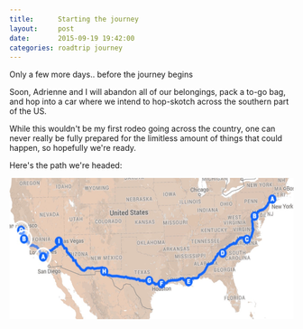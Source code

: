```yaml
---
title:      Starting the journey
layout:     post
date:       2015-09-19 19:42:00
categories: roadtrip journey
---
```


Only a few more days.. before the journey begins

Soon, Adrienne and I will abandon all of our belongings, pack a to-go bag, and hop into a car where we intend to hop-skotch across the southern part of the US.  

While this wouldn't be my first rodeo going across the country, one can never really be fully prepared for the limitless amount of things that could happen, so hopefully we're ready.  

Here's the path we're headed:

<img src="/assets/route.jpg" height="250px" />
